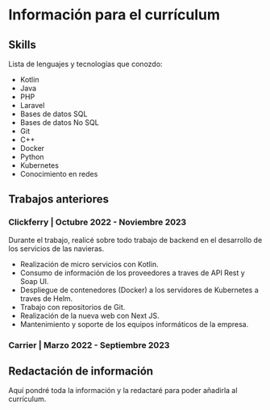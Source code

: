 # Información para el currículum

## Skills

Lista de lenguajes y tecnologías que conozdo:

- Kotlin
- Java
- PHP
- Laravel
- Bases de datos SQL
- Bases de datos No SQL
- Git
- C++
- Docker
- Python
- Kubernetes
- Conocimiento en redes

## Trabajos anteriores

### Clickferry | Octubre 2022 - Noviembre 2023

Durante el trabajo, realicé sobre todo trabajo de backend en el desarrollo de los servicios de las navieras.

- Realización de micro servicios con Kotlin.
- Consumo de información de los proveedores a traves de API Rest y Soap UI.
- Despliegue de contenedores (Docker) a los servidores de Kubernetes a traves de Helm.
- Trabajo con repositorios de Git.
- Realización de la nueva web con Next JS.
- Mantenimiento y soporte de los equipos informáticos de la empresa.

### Carrier | Marzo 2022 - Septiembre 2023



## Redactación de información

Aquí pondré toda la información y la redactaré para poder añadirla al currículum.
